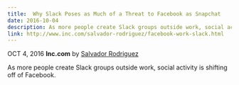 ```yaml
---
title:  Why Slack Poses as Much of a Threat to Facebook as Snapchat
date: 2016-10-04
description: As more people create Slack groups outside work, social activity is shifting off of Facebook.
link: http://www.inc.com/salvador-rodriguez/facebook-work-slack.html
---
```


OCT 4, 2016 **Inc.com** by [Salvador Rodriguez](https://twitter.com/sal19)

As more people create Slack groups outside work, social activity is shifting off of Facebook.
